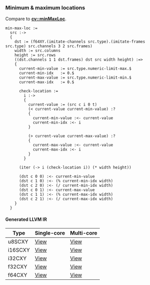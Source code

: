 ### Minimum & maximum locations
Compare to **[cv::minMaxLoc](http://docs.opencv.org/2.4.8/modules/core/doc/operations_on_arrays.html#minmaxloc)**.

    min-max-loc :=
      src :->
      {
        dst := (f64XY.(imitate-channels src.type).(imitate-frames src.type) src.channels 3 2 src.frames)
        width := src.columns
        height := src.rows
        ((dst.channels 1 1 dst.frames) dst src width height) :=>
        {
          current-min-value := src.type.numeric-limit-max.$
          current-min-idx   := 0.$
          current-max-value := src.type.numeric-limit-min.$
          current-max-idx   := 0.$

          check-location :=
            i :->
            {
              current-value := (src c i 0 t)
              (< current-value current-min-value) :?
              {
                current-min-value :<- current-value
                current-min-idx :<- i
              }

              (> current-value current-max-value) :?
              {
                current-max-value :<- current-value
                current-max-idx :<- i
              }
            }

          (iter (-> i (check-location i)) (* width height))

          (dst c 0 0) :<- current-min-value
          (dst c 1 0) :<- (% current-min-idx width)
          (dst c 2 0) :<- (/ current-min-idx width)
          (dst c 0 1) :<- current-max-value
          (dst c 1 1) :<- (% current-max-idx width)
          (dst c 2 1) :<- (/ current-max-idx width)
        }
      }

#### Generated LLVM IR
| Type    | Single-core | Multi-core |
|---------|-------------|------------|
| u8SCXY  | [View](https://raw.githubusercontent.com/biometrics/likely/gh-pages/ir/benchmarks/min_max_loc_f64CXY_u8SCXY.ll)  | [View](https://raw.githubusercontent.com/biometrics/likely/gh-pages/ir/benchmarks/min_max_loc_f64CXY_u8SCXY_m.ll)  |
| i16SCXY | [View](https://raw.githubusercontent.com/biometrics/likely/gh-pages/ir/benchmarks/min_max_loc_f64CXY_i16SCXY.ll) | [View](https://raw.githubusercontent.com/biometrics/likely/gh-pages/ir/benchmarks/min_max_loc_f64CXY_i16SCXY_m.ll) |
| i32CXY  | [View](https://raw.githubusercontent.com/biometrics/likely/gh-pages/ir/benchmarks/min_max_loc_f64CXY_i32CXY.ll)  | [View](https://raw.githubusercontent.com/biometrics/likely/gh-pages/ir/benchmarks/min_max_loc_f64CXY_i32CXY_m.ll)  |
| f32CXY  | [View](https://raw.githubusercontent.com/biometrics/likely/gh-pages/ir/benchmarks/min_max_loc_f64CXY_f32CXY.ll)  | [View](https://raw.githubusercontent.com/biometrics/likely/gh-pages/ir/benchmarks/min_max_loc_f64CXY_f32CXY_m.ll)  |
| f64CXY  | [View](https://raw.githubusercontent.com/biometrics/likely/gh-pages/ir/benchmarks/min_max_loc_f64CXY_f64CXY.ll)  | [View](https://raw.githubusercontent.com/biometrics/likely/gh-pages/ir/benchmarks/min_max_loc_f64CXY_f64CXY_m.ll)  |
